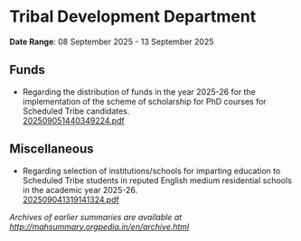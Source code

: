 # Tribal Development Department

**Date Range**: 08 September 2025 - 13 September 2025


## Funds
- Regarding the distribution of funds in the year 2025-26 for the implementation of the scheme of scholarship for PhD courses for Scheduled Tribe candidates.\
  [202509051440349224.pdf](https://gr.maharashtra.gov.in/Site/Upload/Government%20Resolutions/English/202509051440349224.pdf)

## Miscellaneous
- Regarding selection of institutions/schools for imparting education to Scheduled Tribe students in reputed English medium residential schools in the academic year 2025-26.\
  [202509041319141324.pdf](https://gr.maharashtra.gov.in/Site/Upload/Government%20Resolutions/English/202509041319141324.pdf)


*Archives of earlier summaries are available at http://mahsummary.orgpedia.in/en/archive.html*